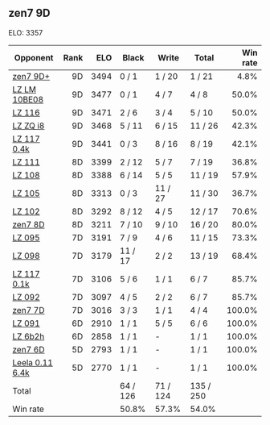 ## zen7 9D ##

ELO: 3357

Opponent | Rank | ELO | Black | Write | Total | Win rate
---------|-----:|----:|-------|-------|-------|-------:
[zen7 9D+](zen7%209D+.md) | 9D | 3494 | 0 / 1 | 1 / 20 | 1 / 21 | 4.8%
[LZ LM 10BE08](LZ%20LM%2010BE08.md) | 9D | 3477 | 0 / 1 | 4 / 7 | 4 / 8 | 50.0%
[LZ 116](LZ%20116.md) | 9D | 3471 | 2 / 6 | 3 / 4 | 5 / 10 | 50.0%
[LZ ZQ i8](LZ%20ZQ%20i8.md) | 9D | 3468 | 5 / 11 | 6 / 15 | 11 / 26 | 42.3%
[LZ 117 0.4k](LZ%20117%200.4k.md) | 9D | 3441 | 0 / 3 | 8 / 16 | 8 / 19 | 42.1%
[LZ 111](LZ%20111.md) | 8D | 3399 | 2 / 12 | 5 / 7 | 7 / 19 | 36.8%
[LZ 108](LZ%20108.md) | 8D | 3388 | 6 / 14 | 5 / 5 | 11 / 19 | 57.9%
[LZ 105](LZ%20105.md) | 8D | 3313 | 0 / 3 | 11 / 27 | 11 / 30 | 36.7%
[LZ 102](LZ%20102.md) | 8D | 3292 | 8 / 12 | 4 / 5 | 12 / 17 | 70.6%
[zen7 8D](zen7%208D.md) | 8D | 3211 | 7 / 10 | 9 / 10 | 16 / 20 | 80.0%
[LZ 095](LZ%20095.md) | 7D | 3191 | 7 / 9 | 4 / 6 | 11 / 15 | 73.3%
[LZ 098](LZ%20098.md) | 7D | 3179 | 11 / 17 | 2 / 2 | 13 / 19 | 68.4%
[LZ 117 0.1k](LZ%20117%200.1k.md) | 7D | 3106 | 5 / 6 | 1 / 1 | 6 / 7 | 85.7%
[LZ 092](LZ%20092.md) | 7D | 3097 | 4 / 5 | 2 / 2 | 6 / 7 | 85.7%
[zen7 7D](zen7%207D.md) | 7D | 3016 | 3 / 3 | 1 / 1 | 4 / 4 | 100.0%
[LZ 091](LZ%20091.md) | 6D | 2910 | 1 / 1 | 5 / 5 | 6 / 6 | 100.0%
[LZ 6b2h](LZ%206b2h.md) | 6D | 2858 | 1 / 1 | - | 1 / 1 | 100.0%
[zen7 6D](zen7%206D.md) | 5D | 2793 | 1 / 1 | - | 1 / 1 | 100.0%
[Leela 0.11 6.4k](Leela%200.11%206.4k.md) | 5D | 2770 | 1 / 1 | - | 1 / 1 | 100.0%
Total | | | 64 / 126 | 71 / 124 | 135 / 250 | 
Win rate| | | 50.8% | 57.3% | 54.0% | 
